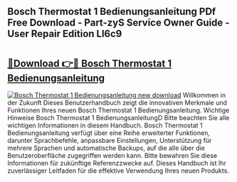 ## Bosch Thermostat 1 Bedienungsanleitung PDf Free Download - Part-zyS Service Owner Guide - User Repair Edition Ll6c9

# <h2><a href="http://df3ax1u.blite.top/?on=Bosch+Thermostat+1+Bedienungsanleitung">🔗Download 👉🔴 Bosch Thermostat 1 Bedienungsanleitung</a></h2>

[![Bosch Thermostat 1 Bedienungsanleitung new download](https://i.imgur.com/lujVjoI.png)](http://df3ax1u.blite.top/?on=Bosch+Thermostat+1+Bedienungsanleitung)
Willkommen in der Zukunft Dieses Benutzerhandbuch zeigt die innovativen Merkmale und Funktionen Ihres neuen Bosch Thermostat 1 Bedienungsanleitung. Wichtige Hinweise Bosch Thermostat 1 BedienungsanleitungD Bitte beachten Sie alle wichtigen Informationen in diesem Handbuch. Bosch Thermostat 1 Bedienungsanleitung verfügt über eine Reihe erweiterter Funktionen, darunter Sprachbefehle, anpassbare Einstellungen, Unterstützung für mehrere Sprachen und automatische Backups, auf die alle über die Benutzeroberfläche zugegriffen werden kann. Bitte bewahren Sie diese Informationen für zukünftige Referenzzwecke auf. Dieses Handbuch ist Ihr zuverlässiger Leitfaden für die effektive Verwendung Ihres neuen Produkts.
